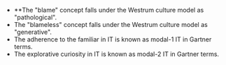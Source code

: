 * **The "blame" concept falls under the Westrum culture model as "pathological".
* The "blameless" concept falls under the Westrum culture model as "generative".
* The adherence to the familiar in IT is known as modal-1 IT in Gartner terms.
* The explorative curiosity in IT is known as modal-2 IT in Gartner terms.
